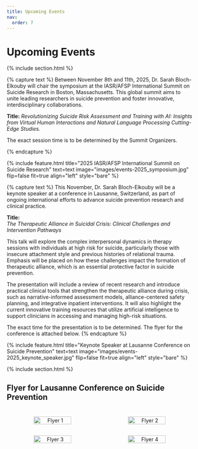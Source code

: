 ```yaml
---
title: Upcoming Events
nav:
  order: 7
---
```


# Upcoming Events

{% include section.html %}
<p>
  {% capture text %}
  Between November 8th and 11th, 2025, Dr. Sarah Bloch-Elkouby will chair the symposium at the IASR/AFSP International Summit on Suicide Research in Boston, Massachusetts. This global summit aims to unite leading researchers in suicide prevention and foster innovative, interdisciplinary collaborations.

  **Title:**
    _Revolutionizing Suicide Risk Assessment and Training with AI: Insights from Virtual Human Interactions and Natural Language Processing Cutting-Edge Studies._
  
  The exact session time is to be determined by the Summit Organizers.
  
  {% endcapture %}

  {% include feature.html
    title="2025 IASR/AFSP International Summit on Suicide Research"
    text=text
    image="images/events-2025_symposium.jpg"
    flip=false
    fit=true
    align="left"
    style="bare"
  %}
</p>

<p>
  {% capture text %}
  This November, Dr. Sarah Bloch-Elkouby will be a keynote speaker at a conference in Lausanne, Switzerland, as part of ongoing international efforts to advance suicide prevention research and clinical practice.

  **Title:**  
  _The Therapeutic Alliance in Suicidal Crisis: Clinical Challenges and Intervention Pathways_

  This talk will explore the complex interpersonal dynamics in therapy sessions with individuals at high risk for suicide, particularly those with insecure attachment style and previous histories of relational trauma. Emphasis will be placed on how these challenges impact the formation of therapeutic alliance, which is an essential protective factor in suicide prevention.

  The presentation will include a review of recent research and introduce practical clinical tools that strengthen the therapeutic alliance during crisis, such as narrative-informed assessment models, alliance-centered safety planning, and integrative inpatient interventions. It will also highlight the current innovative training resources that utilize artificial intelligence to support clinicians in accessing and managing high-risk situations.

  The exact time for the presentation is to be determined. The flyer for the conference is attached below. 
  {% endcapture %}

  {% include feature.html
    title="Keynote Speaker at Lausanne Conference on Suicide Prevention"
    text=text
    image="images/events-2025_keynote_speaker.jpg"
    flip=false
    fit=true
    align="left"
    style="bare"
  %}
</p>
{% include section.html %}

## Flyer for Lausanne Conference on Suicide Prevention
<!-- =====================
     Flyers Row Section
===================== -->
<section style="text-align:center; margin: 40px 0;">
  <div style="
    display: flex; 
    justify-content: center; 
    align-items: flex-start; 
    flex-wrap: wrap; 
    gap: 30px;
  ">
    <img src="{{ '/images/upcoming_flyer_1.jpg' | relative_url }}" alt="Flyer 1" 
         style="width: 45%; max-width: 500px; height: auto; border-radius: 8px;">
    <img src="{{ '/images/upcoming_flyer_2.jpg' | relative_url }}" alt="Flyer 2" 
         style="width: 45%; max-width: 500px; height: auto; border-radius: 8px;">
    <img src="{{ '/images/upcoming_flyer_3.jpg' | relative_url }}" alt="Flyer 3" 
         style="width: 45%; max-width: 500px; height: auto; border-radius: 8px;">
    <img src="{{ '/images/upcoming_flyer_4.jpg' | relative_url }}" alt="Flyer 4" 
         style="width: 45%; max-width: 500px; height: auto; border-radius: 8px;">
  </div>
</section>
